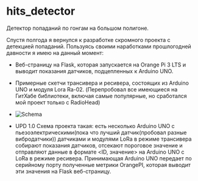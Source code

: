 # hits_detector
Детектор попаданий по гонгам на большом полигоне.

Спустя полгода я вернулся к разработке скромного проекта с детекцией попаданий. Пользуясь своими наработками прошлогодней давности я имею на данный момент:
- Веб-страницу на Flask, которая запускается на Orange Pi 3 LTS и выводит показания датчиков, подцепленных к Arduino UNO. 
- Примерные скетчи трансивера и ресивера, состоящих из Arduino UNO и модуля Lora Ra-02. (Перепробовал все имеющиеся на ГитХабе библиотеки, включая самые популярные, но сработался мой проект только с RadioHead)
- ![Schema](https://github.com/user-attachments/assets/f8b54b91-aab0-46f2-8561-ad38fe781c66)

- UPD 1.0 Схема проекта такая: есть несколько Arduino UNO с пьезоэлектрическими(пока что лучший датчик(пробовал разные вибродатчики)) датчиками и модулями LoRa в режиме трансивера собирают показания датчиков, отсекают пороговое значение 
и отправляют данные в формате <ID, значение> на Arduino UNO с LoRa в режиме ресивера. Принимающая Arduino UNO передает по серийному порту полученные метрики OrangePI, которая выводит эти значения на Flask веб-страницу.
